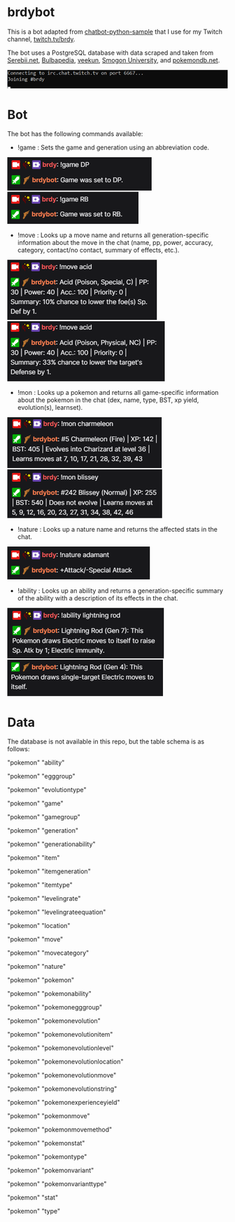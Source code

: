 # brdybot
This is a bot adapted from [chatbot-python-sample](https://github.com/twitchdev/chatbot-python-sample) that I use for my Twitch channel, [twitch.tv/brdy](https://www.twitch.tv/brdy).

The bot uses a PostgreSQL database with data scraped and taken from [Serebii.net](https://www.serebii.net), [Bulbapedia](https://bulbapedia.bulbagarden.net/wiki/Main_Page), [veekun](https://github.com/veekun/pokedex), [Smogon University](https://www.smogon.com), and [pokemondb.net](https://pokemondb.net/).

![image](screens/chatbotshot.png)

# Bot
The bot has the following commands available:
- !game <game abbreviation>: Sets the game and generation using an abbreviation code.
  
 ![image](screens/game.PNG) 
 ![image](screens/game2.PNG)
  
- !move <move name>: Looks up a move name and returns all generation-specific information about the move in the chat (name, pp, power, accuracy, category, contact/no contact, summary of effects, etc.).
  
 ![image](screens/move.PNG)
 ![image](screens/move2.PNG)
  
- !mon <pokemon name>: Looks up a pokemon and returns all game-specific information about the pokemon in the chat (dex, name, type, BST, xp yield, evolution(s), learnset).
  
 ![image](screens/mon.PNG)
 ![image](screens/mon2.PNG) 
  
- !nature <nature>: Looks up a nature name and returns the affected stats in the chat.
  
 ![image](screens/nature.PNG) 
  
- !ability <ability name>: Looks up an ability and returns a generation-specific summary of the ability with a description of its effects in the chat.
  
 ![image](screens/ability2.PNG) 
 ![image](screens/ability.PNG) 

# Data
The database is not available in this repo, but the table schema is as follows:

"pokemon"	"ability"

"pokemon"	"egggroup"

"pokemon"	"evolutiontype"

"pokemon"	"game"

"pokemon"	"gamegroup"

"pokemon"	"generation"

"pokemon"	"generationability"

"pokemon"	"item"

"pokemon"	"itemgeneration"

"pokemon"	"itemtype"

"pokemon"	"levelingrate"

"pokemon"	"levelingrateequation"

"pokemon"	"location"

"pokemon"	"move"

"pokemon"	"movecategory"

"pokemon"	"nature"

"pokemon"	"pokemon"

"pokemon"	"pokemonability"

"pokemon"	"pokemonegggroup"

"pokemon"	"pokemonevolution"

"pokemon"	"pokemonevolutionitem"

"pokemon"	"pokemonevolutionlevel"

"pokemon"	"pokemonevolutionlocation"

"pokemon"	"pokemonevolutionmove"

"pokemon"	"pokemonevolutionstring"

"pokemon"	"pokemonexperienceyield"

"pokemon"	"pokemonmove"

"pokemon"	"pokemonmovemethod"

"pokemon"	"pokemonstat"

"pokemon"	"pokemontype"

"pokemon"	"pokemonvariant"

"pokemon"	"pokemonvarianttype"

"pokemon"	"stat"

"pokemon"	"type"
